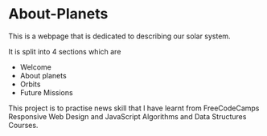 # About-Planets
This is a webpage that is dedicated to describing our solar system. 

It is split into 4 sections which are
- Welcome
- About planets
- Orbits
- Future Missions

This project is to practise news skill that I have learnt from FreeCodeCamps Responsive Web Design and JavaScript Algorithms and Data Structures Courses.
